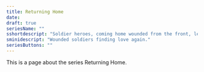 ```yaml
---
title: Returning Home
date: 
draft: true
seriesName: ""
sshortdescript: "Soldier heroes, coming home wounded from the front, learning to love again and find new meaning in their lives."
sminidescript: "Wounded soldiers finding love again."
seriesButtons: ""
---
```


This is a page about the series Returning Home. 